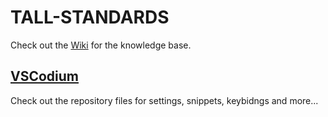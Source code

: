 # TALL-STANDARDS

Check out the [Wiki](https://github.com/VPremiss/TALL-STANDARDS/wiki) for the knowledge base.

## [VSCodium](https://vscodium.com/)

Check out the repository files for settings, snippets, keybidngs and more...
